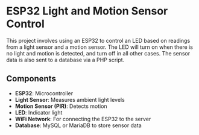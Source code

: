# ESP32 Light and Motion Sensor Control

This project involves using an ESP32 to control an LED based on readings from a light sensor and a motion sensor. The LED will turn on when there is no light and motion is detected, and turn off in all other cases. The sensor data is also sent to a database via a PHP script.

## Components

- **ESP32**: Microcontroller
- **Light Sensor**: Measures ambient light levels
- **Motion Sensor (PIR)**: Detects motion
- **LED**: Indicator light
- **WiFi Network**: For connecting the ESP32 to the server
- **Database**: MySQL or MariaDB to store sensor data

